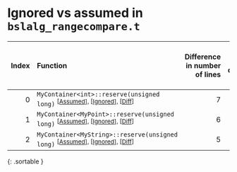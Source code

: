 # Ignored vs assumed in `bslalg_rangecompare.t`

<script src="../sorttable.js"></script>

|   Index | Function                                                                                                                         |   Difference in number of lines |   Function size difference in bytes |   Number of lines in assumed build | Number of bytes in assumed build   |   Number of lines in ignored build | Number of bytes in ignored build   |
|--------:|:---------------------------------------------------------------------------------------------------------------------------------|--------------------------------:|------------------------------------:|-----------------------------------:|:-----------------------------------|-----------------------------------:|:-----------------------------------|
|       0 | `MyContainer<int>::reserve(unsigned long)` <sup>\[[Assumed](0.assume.s)\], \[[Ignored](0.none.s)\], \[[Diff](0.diff.html)\]      |                               7 |                                  32 |                                384 | 4,267,184                          |                                352 | 4,267,136                          |
|       1 | `MyContainer<MyPoint>::reserve(unsigned long)` <sup>\[[Assumed](1.assume.s)\], \[[Ignored](1.none.s)\], \[[Diff](1.diff.html)\]  |                               6 |                                  16 |                                384 | 4,266,800                          |                                368 | 4,266,768                          |
|       2 | `MyContainer<MyString>::reserve(unsigned long)` <sup>\[[Assumed](2.assume.s)\], \[[Ignored](2.none.s)\], \[[Diff](2.diff.html)\] |                               5 |                                  32 |                                432 | 4,266,368                          |                                400 | 4,266,368                          |
{: .sortable }
